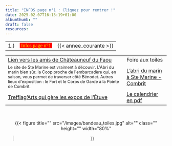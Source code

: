 ```yaml
---
title: "INFOS page n°1 : Cliquez pour rentrer !"
date: 2025-02-07T16:13:19+01:00
albumthumb: ""
draft: false
resources:
---
```

           
|            |           |              | 
|   ---      |    :-:    |      --:     |
|  1.)       |<span  style="background-color:red; color:#ffd700; font-size:100%; font-family:verdana;">&nbsp;Infos page n°1&nbsp;</span>| {{< annee_courante >}} |

|            |           |
|   ---      |    ---    |
|[Lien vers les amis de Châteauneuf du Faou](https://www.lesamisdechateauneufdufaou.fr/)|Foire aux toiles|
|<span style="font-size:80%;">Le site de Ste Marine est vraiment à découvir. L'Abri du marin bien sûr, la Coop proche de l'embarcadère qui, en saison, vous permet de traverser côté Bénodet. Autres lieux d'exposition : le Fort et le Corps de Garde à la Pointe de Combrit.</span>|[L&rsquo;abri du marin à Ste Marine - Combrit](https://combrit-saintemarine.bzh/se-divertir/culture/musee-de-labri-du-marin/)|
|[Treffiag&rsquo;Arts qui gère les expos de l&rsquo;Étuve](https://www.facebook.com/groups/treffiagarts/?locale=fr_FR)|[Le calendrier en pdf](telechargement/Projet-2a-programme-expo-2025.pdf) |

<br>

<center>

{{< figure
  title=""
  src="/images/bandeau_toiles.jpg"
  alt="" 
  class=""
  height=""
  width="80%"
>}}

</center>
